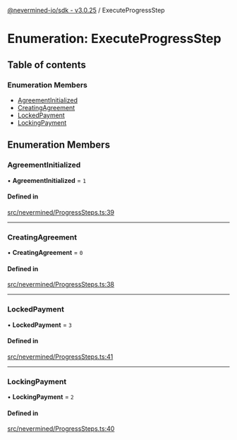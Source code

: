 [@nevermined-io/sdk - v3.0.25](../code-reference.md) / ExecuteProgressStep

# Enumeration: ExecuteProgressStep

## Table of contents

### Enumeration Members

- [AgreementInitialized](ExecuteProgressStep.md#agreementinitialized)
- [CreatingAgreement](ExecuteProgressStep.md#creatingagreement)
- [LockedPayment](ExecuteProgressStep.md#lockedpayment)
- [LockingPayment](ExecuteProgressStep.md#lockingpayment)

## Enumeration Members

### AgreementInitialized

• **AgreementInitialized** = `1`

#### Defined in

[src/nevermined/ProgressSteps.ts:39](https://github.com/nevermined-io/sdk-js/blob/94c3826129f75a1cbded6d423b6664e7f6d5daaa/src/nevermined/ProgressSteps.ts#L39)

---

### CreatingAgreement

• **CreatingAgreement** = `0`

#### Defined in

[src/nevermined/ProgressSteps.ts:38](https://github.com/nevermined-io/sdk-js/blob/94c3826129f75a1cbded6d423b6664e7f6d5daaa/src/nevermined/ProgressSteps.ts#L38)

---

### LockedPayment

• **LockedPayment** = `3`

#### Defined in

[src/nevermined/ProgressSteps.ts:41](https://github.com/nevermined-io/sdk-js/blob/94c3826129f75a1cbded6d423b6664e7f6d5daaa/src/nevermined/ProgressSteps.ts#L41)

---

### LockingPayment

• **LockingPayment** = `2`

#### Defined in

[src/nevermined/ProgressSteps.ts:40](https://github.com/nevermined-io/sdk-js/blob/94c3826129f75a1cbded6d423b6664e7f6d5daaa/src/nevermined/ProgressSteps.ts#L40)
